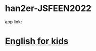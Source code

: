 # han2er-JSFEEN2022

app link:

# [English for kids](https://han2er.github.io/EFK/English%20for%20kids/main.html)
